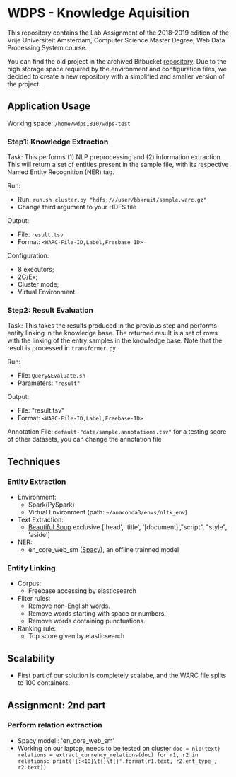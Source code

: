 # WDPS - Knowledge Aquisition

This repository contains the Lab Assignment of the 2018-2019 edition of the  Vrije Universiteit Amsterdam, Computer Science Master Degree, Web Data Processing System course.

You can find the old project in the archived Bitbucket [repository](https://bitbucket.org/AzimAfroozeh/vuwebdata/). Due to the high storage space required by the environment and configuration files, we decided to create a new repository with a simplified and smaller version of the project.

## Application Usage

Working space: `/home/wdps1810/wdps-test`

### Step1: Knowledge Extraction

Task: This performs (1) NLP preprocessing and (2) information extraction. This will return a set of entities present in the sample file, with its respective Named Entity Recognition (NER) tag.

Run:

- Run: `run.sh cluster.py "hdfs:///user/bbkruit/sample.warc.gz"`
- Change third argument to your HDFS file

Output:

- File: `result.tsv`
- Format: `<WARC-File-ID,Label,Fresbase ID>`

Configuration:

- 8 executors;
- 2G/Ex;
- Cluster mode;
- Virtual Environment.

### Step2: Result Evaluation

Task: This takes the results produced in the previous step and performs entity linking in the knowledge base. The returned result is a set of rows with the linking of the entry samples in the knowledge base. Note that the result is processed in `transformer.py`.

Run:

- File: `Query&Evaluate.sh`
- Parameters: `"result"`

Output:

- File: "result.tsv"
- Format: `<WARC-File-ID,Label,Freebase-ID>`

Annotation File: `default-"data/sample.annotations.tsv"` for a testing score of other datasets, you can change the annotation file

## Techniques

### Entity Extraction

- Environment:
  - Spark(PySpark)
  - Virtual Environment (path: `~/anaconda3/envs/nltk_env`)
- Text Extraction: 
  - [Beautiful Soup](https://www.crummy.com/software/BeautifulSoup/bs4/doc/) exclusive ['head', 'title', '[document]',"script", "style", 'aside']
- NER:
  - en_core_web_sm ([Spacy](https://spacy.io/)), an offline trainned model

### Entity Linking

- Corpus:
  - Freebase accessing by elasticsearch
- Filter rules:
  - Remove non-English words.
  - Remove words starting with space or numbers.
  - Remove words containing punctuations.
- Ranking rule:
  - Top score given by elasticsearch
  
## Scalability 
  - First part of our solution is completely scalabe, and the WARC file splits to 100 containers.
  
  
## Assignment: 2nd part
### Perform relation extraction
- Spacy model : 'en_core_web_sm'
- Working on our laptop, needs to be tested on cluster 
`doc = nlp(text)
        relations = extract_currency_relations(doc)
        for r1, r2 in relations:
            print('{:<10}\t{}\t{}'.format(r1.text, r2.ent_type_, r2.text))`

